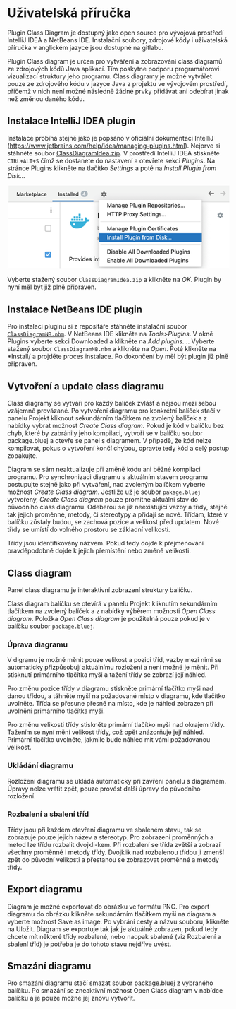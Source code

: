 # Uživatelská příručka
Plugin Class Diagram je dostupný jako open source pro vývojová prostředí IntelliJ IDEA a NetBeans IDE. Instalační soubory, zdrojové kódy i uživatelská příručka v anglickém jazyce jsou dostupné na gitlabu.

Plugin Class diagram je určen pro vytváření a zobrazování class diagramů ze zdrojových kódů Java aplikací. Tím poskytne podporu programátorovi vizualizací struktury jeho programu. Class diagramy je možné vytvářet pouze ze zdrojového kódu v jazyce Java z projektu ve vývojovém prostředí, přičemž v nich není možné následně žádné prvky přidávat ani odebírat jinak než změnou daného kódu.

##	Instalace IntelliJ IDEA plugin
Instalace probíhá stejně jako je popsáno v oficiální dokumentaci IntelliJ (https://www.jetbrains.com/help/idea/managing-plugins.html). Nejprve si stáhněte soubor [ClassDiagramIdea.zip](install/ClassDiagramIdea.zip). V prostředí IntelliJ IDEA stiskněte `CTRL+ALT+S` čímž se dostanete do nastavení a otevřete sekci *Plugins*. Na stránce Plugins klikněte na tlačítko *Settings* a poté na *Install Plugin from Disk…*

![idea install](readme/install-idea.png)

Vyberte stažený soubor `ClassDiagramIdea.zip` a klikněte na *OK*. Plugin by nyní měl být již plně připraven.

##	Instalace NetBeans IDE plugin
Pro instalaci pluginu si z repositáře stáhněte instalační soubor [`ClassDiagramNB.nbm`](install\ClassDiagramNB.nbm). V NetBeans IDE klikněte na *Tools>Plugins*. V okně Plugins vyberte sekci Downloaded a klikněte na *Add plugins…*. Vyberte stažený soubor `ClassDiagramNB.nbm` a klikněte na *Open*. Poté klikněte na *Install/ a projděte proces instalace. Po dokončení by měl být plugin již plně připraven.

##	Vytvoření a update class diagramu
Class diagramy se vytváří pro každý balíček zvlášť a nejsou mezi sebou vzájemně provázané. Po vytvoření diagramu pro konkrétní balíček stačí v panelu Projekt kliknout sekundárním tlačítkem na zvolený balíček a z nabídky vybrat možnost *Create Class diagram*. Pokud je kód v balíčku bez chyb, které by zabránily jeho kompilaci, vytvoří se v balíčku soubor package.bluej a otevře se panel s diagramem. V případě, že kód nelze kompilovat, pokus o vytvoření končí chybou, opravte tedy kód a celý postup zopakujte.

Diagram se sám neaktualizuje při změně kódu ani běžné kompilaci programu. Pro synchronizaci diagramu s aktuálním stavem programu postupujte stejně jako při vytváření, nad zvoleným balíčkem vyberte možnost *Create Class diagram*. Jestliže už je soubor `pakage.bluej` vytvořený, *Create Class diagram* pouze promítne aktuální stav do původního class diagramu. Odeberou se již neexistující vazby a třídy, stejně tak jejich proměnné, metody, či stereotypy a přidají se nové. Třídám, které v balíčku zůstaly budou, se zachová pozice a velikost před updatem. Nové třídy se umístí do volného prostoru se základní velikostí.

Třídy jsou identifikovány názvem. Pokud tedy dojde k přejmenování pravděpodobně dojde k jejich přemístění nebo změně velikosti.

##	Class diagram
Panel class diagramu je interaktivní zobrazení struktury balíčku. 

Class diagram balíčku se otevírá v panelu Projekt kliknutím sekundárním tlačítkem na zvolený balíček a z nabídky výběrem možnosti *Open Class diagram*. Položka *Open Class diagram* je použitelná pouze pokud je v balíčku soubor `package.bluej`.

###	Úprava diagramu
V digramu je možné měnit pouze velikost a pozici tříd, vazby mezi nimi se automaticky přizpůsobují aktuálnímu rozložení a není možné je měnit. Při stisknutí primárního tlačítka myši a tažení třídy se zobrazí její náhled. 

Pro změnu pozice třídy v diagramu stiskněte primární tlačítko myši nad danou třídou, a táhněte myší na požadované místo v diagramu, kde tlačítko uvolněte. Třída se přesune přesně na místo, kde je náhled zobrazen při uvolnění primárního tlačítka myši.

Pro změnu velikosti třídy stiskněte primární tlačítko myši nad okrajem třídy. Tažením se nyní mění velikost třídy, což opět znázorňuje její náhled. Primární tlačítko uvolněte, jakmile bude náhled mít vámi požadovanou velikost. 

### Ukládání diagramu
Rozložení diagramu se ukládá automaticky při zavření panelu s diagramem. Úpravy nelze vrátit zpět, pouze provést další úpravy do původního rozložení.

### Rozbalení a sbalení tříd
Třídy jsou při každém otevření diagramu ve sbaleném stavu, tak se zobrazuje pouze jejich název a stereotyp. Pro zobrazení proměnných a metod lze třídu rozbalit dvojkli-kem. Při rozbalení se třída zvětší a zobrazí všechny proměnné i metody třídy. Dvojklik nad rozbalenou třídou ji zmenší zpět do původní velikosti a přestanou se zobrazovat proměnné a metody třídy.

## Export diagramu
Diagram je možné exportovat do obrázku ve formátu PNG. Pro export diagramu do obrázku klikněte sekundárním tlačítkem myši na diagram a vyberte možnost Save as image. Po vybrání cesty a názvu souboru, klikněte na Uložit. Diagram se exportuje tak jak je aktuálně zobrazen, pokud tedy chcete mít některé třídy rozbalené, nebo naopak sbalené (viz Rozbalení a sbalení tříd) je potřeba je do tohoto stavu nejdříve uvést.

##	Smazání diagramu
Pro smazání diagramu stačí smazat soubor package.bluej z vybraného balíčku. Po smazání se zneaktivní možnost Open Class diagram v nabídce balíčku a je pouze možné jej znovu vytvořit.

